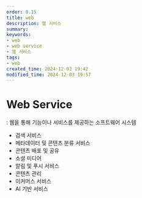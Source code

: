 ```yaml
---
order: 0.15
title: web
description: 웹 서비스
summary:
keywords:
- web
- web service
- 웹 서비스
tags:
- web
created_time: 2024-12-03 19:42
modified_time: 2024-12-03 19:57
---
```


# Web Service
: 웹을 통해 기능이나 서비스를 제공하는 소프트웨어 시스템  

- 검색 서비스
- 메타데이터 및 콘텐츠 분류 서비스
- 콘텐츠 배포 및 공유
- 소셜 미디어
- 알림 및 푸시 서비스
- 콘텐츠 관리
- 이커머스 서비스
- AI 기반 서비스